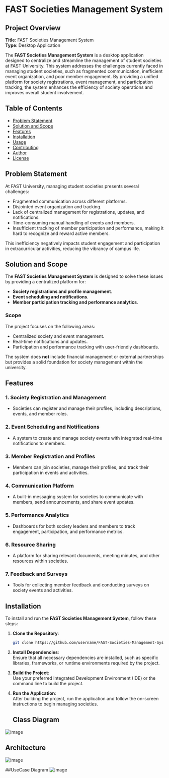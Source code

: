 # FAST Societies Management System

## Project Overview

**Title**: FAST Societies Management System  
**Type**: Desktop Application

The **FAST Societies Management System** is a desktop application designed to centralize and streamline the management of student societies at FAST University. This system addresses the challenges currently faced in managing student societies, such as fragmented communication, inefficient event organization, and poor member engagement. By providing a unified platform for society registrations, event management, and participation tracking, the system enhances the efficiency of society operations and improves overall student involvement.

## Table of Contents

- [Problem Statement](#problem-statement)
- [Solution and Scope](#solution-and-scope)
- [Features](#features)
- [Installation](#installation)
- [Usage](#usage)
- [Contributing](#contributing)
- [Author](#author)
- [License](#license)

## Problem Statement

At FAST University, managing student societies presents several challenges:

- Fragmented communication across different platforms.
- Disjointed event organization and tracking.
- Lack of centralized management for registrations, updates, and notifications.
- Time-consuming manual handling of events and members.
- Insufficient tracking of member participation and performance, making it hard to recognize and reward active members.

This inefficiency negatively impacts student engagement and participation in extracurricular activities, reducing the vibrancy of campus life.

## Solution and Scope

The **FAST Societies Management System** is designed to solve these issues by providing a centralized platform for:

- **Society registrations and profile management**.
- **Event scheduling and notifications**.
- **Member participation tracking and performance analytics**.

### Scope

The project focuses on the following areas:

- Centralized society and event management.
- Real-time notifications and updates.
- Participation and performance tracking with user-friendly dashboards.

The system does **not** include financial management or external partnerships but provides a solid foundation for society management within the university.

## Features

### 1. Society Registration and Management
- Societies can register and manage their profiles, including descriptions, events, and member roles.

### 2. Event Scheduling and Notifications
- A system to create and manage society events with integrated real-time notifications to members.

### 3. Member Registration and Profiles
- Members can join societies, manage their profiles, and track their participation in events and activities.

### 4. Communication Platform
- A built-in messaging system for societies to communicate with members, send announcements, and share event updates.

### 5. Performance Analytics
- Dashboards for both society leaders and members to track engagement, participation, and performance metrics.

### 6. Resource Sharing
- A platform for sharing relevant documents, meeting minutes, and other resources within societies.

### 7. Feedback and Surveys
- Tools for collecting member feedback and conducting surveys on society events and activities.

## Installation

To install and run the **FAST Societies Management System**, follow these steps:

1. **Clone the Repository**:
   ```bash
   git clone https://github.com/username/FAST-Societies-Management-System.git
2. **Install Dependencies**:  
   Ensure that all necessary dependencies are installed, such as specific libraries, frameworks, or runtime environments required by the project.

3. **Build the Project**:  
   Use your preferred Integrated Development Environment (IDE) or the command line to build the project.

4. **Run the Application**:  
   After building the project, run the application and follow the on-screen instructions to begin managing societies.

   ## Class Diagram
   
![image](https://github.com/user-attachments/assets/c87f2698-0bf1-4cd8-a326-9631f143e0be)

   ## Architecture
   
![image](https://github.com/user-attachments/assets/ba64a560-3eb2-474e-9249-bf156ac172e3)


##UseCase Diagram
![image](https://github.com/user-attachments/assets/eb4dba9a-a1ff-4a1c-9122-aac0df63bf64)
